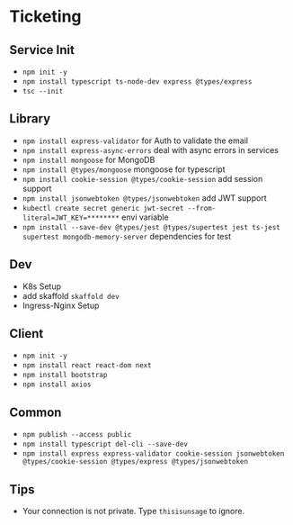 # Ticketing

## Service Init

- `npm init -y`
- `npm install typescript ts-node-dev express @types/express`
- `tsc --init`

## Library

- `npm install express-validator`
  for Auth to validate the email
- `npm install express-async-errors`
  deal with async errors in services
- `npm install mongoose`
  for MongoDB
- `npm install @types/mongoose`
  mongoose for typescript
- `npm install cookie-session @types/cookie-session`
  add session support
- `npm install jsonwebtoken @types/jsonwebtoken`
  add JWT support
- `kubectl create secret generic jwt-secret --from-literal=JWT_KEY=********`
  envi variable
- `npm install --save-dev @types/jest @types/supertest jest ts-jest supertest mongodb-memory-server`
  dependencies for test

## Dev

- K8s Setup
- add skaffold `skaffold dev`
- Ingress-Nginx Setup

## Client

- `npm init -y`
- `npm install react react-dom next`
- `npm install bootstrap`
- `npm install axios`

## Common

- `npm publish --access public`
- `npm install typescript del-cli --save-dev`
- `npm install express express-validator cookie-session jsonwebtoken @types/cookie-session @types/express @types/jsonwebtoken`

## Tips

- Your connection is not private. Type `thisisunsage` to ignore.
